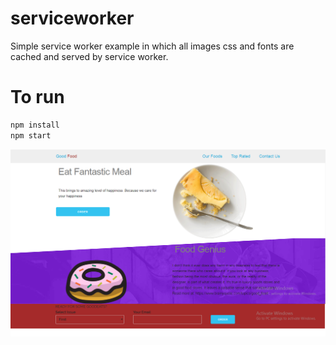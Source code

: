 # serviceworker
Simple service worker example in which all images css and fonts are cached and served by service worker.

# To run
```sh
npm install
npm start
```

![Screenshot](p1.png)
